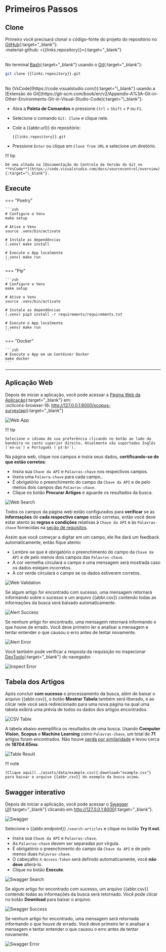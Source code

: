 # Primeiros Passos

## Clone

Primeiro você precisará clonar o código-fonte do projeto do repositório no [GitHub](https://github.com/){:target="\_blank"}: <br>
:material-github: <{{links.repository}}>{:target="\_blank"}
<br><br>

No terminal [Bash](https://www.gnu.org/software/bash/manual/){:target="\_blank"} usando o [Git](https://git-scm.com/){:target="\_blank"}:

```zsh
git clone {{links.repository}}.git
```

<br>
No [VsCode](https://code.visualstudio.com/){:target="\_blank"} usando a [Extensão do Git](https://git-scm.com/book/en/v2/Appendix-A%3A-Git-in-Other-Environments-Git-in-Visual-Studio-Code){:target="\_blank"}:

- Abra a **Paleta de Comandos** e pressione `Ctrl` + `Shift` + `P` ou `F1`.
- Selecione o comando `Git: Clone` e clique nele.
- Cole a {{abbr.url}} do repositório:

  ```url
  {{links.repository}}.git
  ```

- Pressione `Enter` ou clique em `Clone from URL` e selecione um diretório.

!!! tip

    Dê uma olhada na [Documentação do Controle de Versão do Git no **VsCode**](https://code.visualstudio.com/docs/sourcecontrol/overview){:target="\_blank"}.

## Execute

=== "Poetry"

    ```zsh
    # Configure o Venv
    make setup

    # Ative o Venv
    source .venv/bin/activate

    # Instale as dependências
    (.venv) make install

    # Execute o App localmente
    (.venv) make run
    ```

=== "Pip"

    ```zsh
    # Configure o Venv
    make setup

    # Ative o Venv
    source .venv/bin/activate

    # Instale as dependências
    (.venv) pip3 install -r requirements/requirements.txt

    # Execute o App localmente
    (.venv) make run
    ```

=== "Docker"

    ```zsh
    # Execute o App em um Contêiner Docker
    make docker
    ```

---

## Aplicação Web

Depois de iniciar a aplicação, você pode acessar a [Página Web da Aplicação](https://en.wikipedia.org/wiki/Web_application){:target="\_blank"} em: <br>
:octicons-browser-16: <http://127.0.0.1:8000/scopus-survey/api>{:target="\_blank"}

![Web App](../assets/img/web-app-pt.png "Web App")

!!! tip

    Selecione o idioma de sua preferência clicando no botão ao lado da bandeira no canto superior direito, Atualmente são suportados Inglês (`en-us`) e Português (`pt-br`).

Na página web, clique nos campos e insira seus dados, **certificando-se de que estão corretos**:

- Insira sua `Chave da API` e `Palavras-chave` nos respectivos campos.
- Insira uma `Palavra-chave` para cada campo..
- É obrigatório o preenchimento do campo da `Chave da API` e de pelo menos dois campos das `Palavras-chave`.
- Clique no botão **Procurar Artigos** e aguarde os resultados da busca.

![Web Search](../assets/img/web-search-pt.png "Web Search")

Todos os campos da página web estão configurados para **verificar** se as **informações** de **cada respectivo campo** estão corretas, então você deve estar atento às **regras e condições** relativas à `Chave da API` e às `Palavras-chave` fornecidas na [seção de requisitos](./requirements.md).

Assim que você começar a digitar em um campo, ele lhe dará um feedback automaticamente, então fique atento:

- Lembre-se que é obrigatório o preenchimento do campo da `Chave da API` e de pelo menos dois campos das `Palavras-chave`.
- A cor vermelha circulará o campo e uma mensagem será mostrada caso os dados estejam incorretos.
- A cor verde circulará o campo se os dados estiverem corretos.

![Web Validation](../assets/img/web-validation-pt.png "Web Validation")

Se algum artigo for encontrado com sucesso, uma mensagem retornará informando sobre o sucesso e um arquivo {{abbr.csv}} contendo todas as informações da busca será baixado automaticamente.

![Alert Success](../assets/img/alert-success.png "Alert Success")

Se nenhum artigo for encontrado, uma mensagem retornará informando o que houve de errado. Você deve primeiro ler e analisar a mensagem e tentar entender o que causou o erro antes de tentar novamente.

![Alert Error](../assets/img/alert-error.png "Alert Error")

Você também pode verificar a resposta da requisição no inspecionar [DevTools](https://developer.chrome.com/docs/devtools){:target="\_blank"} do navegador.

![Inspect Error](../assets/img/inspect-error.png "Inspect Error")

## Tabela dos Artigos

Após concluir **com sucesso** o processamento da busca, além de baixar o arquivo {{abbr.csv}}, o botão **Mostrar Tabela** também será liberado, e ao clicar nele você será redirecionado para uma nova página na qual uma tabela exibirá uma prévia de todos os dados dos artigos encontrados.

![CSV Table](../assets/img/csv-table-pt.png "CSV Table")

A tabela abaixo exemplifica os resultados de uma busca. Usando **Computer Vision**, **Scopus** e **Machine Learning** como `Palavras-chave`, um total de **71** artigos foram encontrados. Não houve [perda por similaridade](./api-limit-and-fields-and-filter.md#filtrando-resultados) e levou cerca de **18704.65ms**.

![Table Result](../assets/img/table-result-pt.png "Table Result")

!!! note

    [Clique aqui](../assets/data/example.csv){:download="example.csv"} para baixar o arquivo {{abbr.csv}} do exemplo da busca acima.

## Swagger interativo

Depois de iniciar a aplicação, você pode acessar o [Swagger UI](https://github.com/swagger-api/swagger-ui){:target="\_blank"} clicando em <http://127.0.0.1:8000>{:target="\_blank"}.

![Swagger](../assets/img/swagger.png "Swagger")

Selecione o {{abbr.endpoint}} `/search-articles` e clique no botão **Try it out**.

- Insira sua `Chave da API` e `Palavras-chave`.
- As `Palavras-chave` devem ser separadas por vírgula.
- É obrigatório o preenchimento do campo da `Chave da API` e de pelo menos duas `Palavras-chave`.
- O cabeçalho `X-Access-Token` será definido automaticamente, você **não deve** alterá-lo.
- Clique no botão **Execute**.

![Swagger Search](../assets/img/swagger-search.png "Swagger Search")

Se algum artigo for encontrado com sucesso, um arquivo {{abbr.csv}} contendo todas as informações da busca será retornado. Você pode clicar no botão **Download** para baixar o arquivo.

![Swagger Success](../assets/img/swagger-success.png "Swagger Success")

Se nenhum artigo for encontrado, uma mensagem será retornada informando o que houve de errado. Você deve primeiro ler e analisar a mensagem e tentar entender o que causou o erro antes de tentar novamente.

![Swagger Error](../assets/img/swagger-error.png "Swagger Error")
